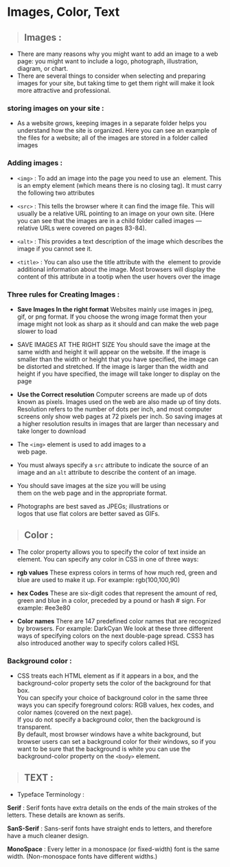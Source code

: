 # Images, Color, Text 

> ## Images : 
- There are many reasons why you might 
want to add an image to a web page: you 
might want to include a logo, photograph, 
illustration, diagram, or chart.
- There are several things to consider when selecting and 
preparing images for your site, but taking time to get them 
right will make it look more attractive and professional.

### storing images on your site : 
- As a website grows, keeping 
images in a separate folder 
helps you understand how the 
site is organized. Here you can 
see an example of the files for 
a website; all of the images are 
stored in a folder called images 
### Adding images : 
- `<img>` : 
To add an image into the page 
you need to use an <img> 
element. This is an empty 
element (which means there is 
no closing tag). It must carry the 
following two attributes

- `<src>` : 
This tells the browser where 
it can find the image file. This 
will usually be a relative URL 
pointing to an image on your 
own site. (Here you can see that 
the images are in a child folder 
called images — relative URLs 
were covered on pages 83-84). 
- `<alt>` : 
This provides a text description 
of the image which describes the 
image if you cannot see it.
- `<title>` : 
You can also use the title 
attribute with the <img> element 
to provide additional information 
about the image. Most browsers 
will display the content of this 
attribute in a tootip when the 
user hovers over the image

### Three rules for Creating Images :
- **Save  Images In 
the right format**
Websites mainly use images in 
jpeg, gif, or png format. If you 
choose the wrong image 
format then your image might 
not look as sharp as it should 
and can make the web page 
slower to load

- SAVE IMAGES AT THE RIGHT SIZE 
You should save the image at 
the same width and height it will 
appear on the website. If 
the image is smaller than the 
width or height that you have 
specified, the image can be 
distorted and stretched. If the 
image is larger than the width 
and height if you have specified, 
the image will take longer to 
display on the page

- **Use the Correct
resolution**
Computer screens are made up 
of dots known as pixels. Images 
used on the web are also made 
up of tiny dots. Resolution refers 
to the number of dots per inch, 
and most computer screens only 
show web pages at 72 pixels 
per inch. So saving images at 
a higher resolution results in 
images that are larger than 
necessary and take longer to 
download

- The  `<img>` element is used to add images to a         
web page.
- You must always specify a `src` attribute to indicate the 
source of an image and an `alt` attribute to describe the 
content of an image.
- You should save images at the size you will be using  
them on the web page and in the appropriate format.
- Photographs are best saved as JPEGs; illustrations or  
logos that use flat colors are better saved as GIFs.

> ## Color : 
- The color property allows you 
to specify the color of text inside 
an element. You can specify any 
color in CSS in one of three ways:

- **rgb values** These express colors in terms 
of how much red, green and 
blue are used to make it up. For 
example: rgb(100,100,90)
 - **hex Codes**
These are six-digit codes that 
represent the amount of red, 
green and blue in a color, 
preceded by a pound or hash # 
sign. For example: #ee3e80
- **Color names**
There are 147 predefined color 
names that are recognized 
by browsers. For example: 
DarkCyan
We look at these three different 
ways of specifying colors on the 
next double-page spread.
CSS3 has also introduced 
another way to specify colors 
called HSL

### Background color : 
- CSS treats each HTML element 
as if it appears in a box, and the 
background-color property 
sets the color of the background 
for that box.<br> 
You can specify your choice of 
background color in the same 
three ways you can specify 
foreground colors: RGB values, 
hex codes, and color names 
(covered on the next page).<br>
If you do not specify a 
background color, then the 
background is transparent. <br>
By default, most browser 
windows have a white 
background, but browser users 
can set a background color for 
their windows, so if you want 
to be sure that the background 
is white  you can use the 
background-color property on 
the `<body>` element.<br>

> ## TEXT : 
- Typeface Terminology : 

**Serif** : 
Serif fonts have extra details on 
the ends of the main strokes of 
the letters. These details are 
known as serifs.

**SanS-Serif**  : 
Sans-serif fonts have straight 
ends to letters, and therefore 
have a much cleaner design.

**MonoSpace**  : 
Every letter in a monospace (or 
fixed-width) font is the same 
width. (Non-monospace fonts 
have different widths.)